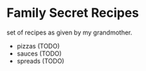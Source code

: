 # Family Secret Recipes

set of recipes as given by my grandmother.

- pizzas (TODO)
- sauces (TODO)
- spreads (TODO)

